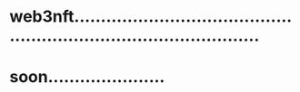 # web3nft........................................................................................
# soon......................
